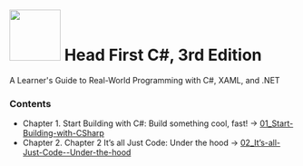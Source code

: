 # <img src="https://github.com/kdchk/booksRead-n-Code/blob/master/z_img_bookcovers/book_cover-Head-First-CSharp.jpg" height="90"> Head First C#, 3rd Edition
A Learner's Guide to Real-World Programming with C#, XAML, and .NET 

### Contents
 
- Chapter 1. Start Building with C#: Build something cool, fast! → [01_Start-Building-with-CSharp](https://github.com/kdchk/booksRead/tree/master/Andrew-Stellman-Head-First-CSharp/01_Start-Building-with-CSharp)
- Chapter 2. Chapter 2 It’s all Just Code: Under the hood → [02_It’s-all-Just-Code--Under-the-hood](https://github.com/kdchk/booksRead-n-Code/tree/master/Andrew-Stellman-Head-First-CSharp/02_It%E2%80%99s-all-Just-Code--Under-the-hood)